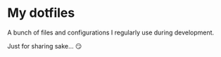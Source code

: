 # My dotfiles

A bunch of files and configurations I regularly use during development.

Just for sharing sake... :smirk:
